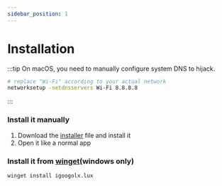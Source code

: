 ```yaml
---
sidebar_position: 1
---
```


# Installation



:::tip
On macOS, you need to manually configure system DNS to hijack.

```sh
# replace "Wi-Fi" according to your actual network
networksetup -setdnsservers Wi-Fi 8.8.8.8
```
:::

### Install it manually
1. Download the [installer](https://github.com/igoogolx/lux/releases) file and install it
2. Open it like a normal app

### Install it from [winget](https://github.com/microsoft/winget-cli)(windows only)
```sh
winget install igoogolx.lux
```




